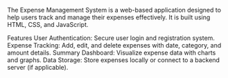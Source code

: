 The Expense Management System is a web-based application designed to help users track and manage their expenses effectively. It is built using HTML, CSS, and JavaScript.

Features
User Authentication: Secure user login and registration system.
Expense Tracking: Add, edit, and delete expenses with date, category, and amount details.
Summary Dashboard: Visualize expense data with charts and graphs.
Data Storage: Store expenses locally or connect to a backend server (if applicable).








